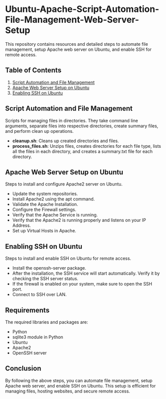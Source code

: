 <!DOCTYPE html>
<html>
<head>
</head>
<body>
 <h1>Ubuntu-Apache-Script-Automation-File-Management-Web-Server-Setup</h1>
 <p>This repository contains resources and detailed steps to automate file management, setup Apache web server on Ubuntu, and enable SSH for remote access.</p>

 <h2>Table of Contents</h2>
 <ol>
     <li><a href="#task1">Script Automation and File Management</a></li>
     <li><a href="#task2">Apache Web Server Setup on Ubuntu</a></li>
     <li><a href="#task3">Enabling SSH on Ubuntu</a></li>
 </ol>

 <h2 id="task1">Script Automation and File Management</h2>
 <p>Scripts for managing files in directories. They take command line arguments, separate files into respective directories, create summary files, and perform clean up operations.</p>
 <ul>
     <li><strong>cleanup.sh</strong>: Cleans up created directories and files.</li>
     <li><strong>process_files.sh</strong>: Unzips files, creates directories for each file type, lists all the files in each directory, and creates a summary.txt file for each directory.</li>
 </ul>

 <h2 id="task2">Apache Web Server Setup on Ubuntu</h2>
 <p>Steps to install and configure Apache2 server on Ubuntu.</p>
 <ul>
     <li>Update the system repositories.</li>
     <li>Install Apache2 using the apt command.</li>
     <li>Validate the Apache Installation.</li>
     <li>Configure the Firewall settings.</li>
     <li>Verify that the Apache Service is running.</li>
     <li>Verify that the Apache2 is running properly and listens on your IP Address.</li>
     <li>Set up Virtual Hosts in Apache.</li>
 </ul>

 <h2 id="task3">Enabling SSH on Ubuntu</h2>
 <p>Steps to install and enable SSH on Ubuntu for remote access.</p>
 <ul>
     <li>Install the openssh-server package.</li>
     <li>After the installation, the SSH service will start automatically. Verify it by checking the SSH server status.</li>
     <li>If the firewall is enabled on your system, make sure to open the SSH port.</li>
     <li>Connect to SSH over LAN.</li>
 </ul>

 <h2>Requirements</h2>
 <p>The required libraries and packages are:</p>
 <ul>
     <li>Python</li>
     <li>sqlite3 module in Python</li>
     <li>Ubuntu</li>
     <li>Apache2</li>
     <li>OpenSSH server</li>
 </ul>

 <h2>Conclusion</h2>
 <p>By following the above steps, you can automate file management, setup Apache web server, and enable SSH on Ubuntu. This setup is efficient for managing files, hosting websites, and secure remote access.</p>
</body>
</html>

